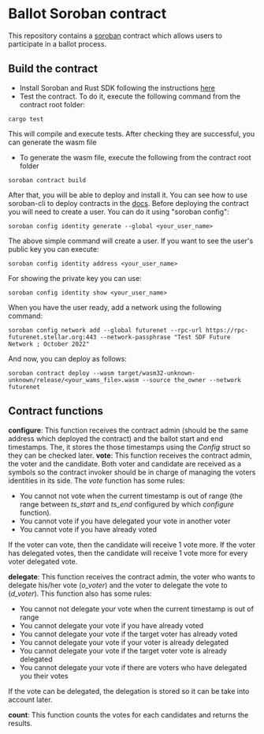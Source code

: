 # Ballot Soroban contract
This repository contains a [soroban](https://soroban.stellar.org/) contract which allows users to participate in a ballot process.

## Build the contract

- Install Soroban and Rust SDK following the instructions [here](https://soroban.stellar.org/docs/getting-started/setup)
- Test the contract. To do it, execute the following command from the contract root folder:

```
cargo test
```
This will compile and execute tests. After checking they are successful, you can generate the wasm file
  
- To generate the wasm file, execute the following from the contract root folder

```shell
soroban contract build
```

After that, you will be able to deploy and install it. You can see how to use soroban-cli to deploy contracts in the [docs](https://soroban.stellar.org/docs/getting-started/hello-world). 
Before deploying the contract you will need to create a user. You can do it using "soroban config":

```shell
soroban config identity generate --global <your_user_name>
```
The above simple command will create a user. If you want to see the user's public key you can execute:

```shell
soroban config identity address <your_user_name>
```
For showing the private key you can use:

```shell
soroban config identity show <your_user_name>
```
When you have the user ready, add a network using the following command:

```shell
soroban config network add --global futurenet --rpc-url https://rpc-futurenet.stellar.org:443 --network-passphrase "Test SDF Future Network ; October 2022"
```

And now, you can deploy as follows:

```shell
soroban contract deploy --wasm target/wasm32-unknown-unknown/release/<your_wams_file>.wasm --source the_owner --network futurenet
```
## Contract functions

**configure**: This function receives the contract admin (should be the same address which deployed the contract) and the ballot start and end timestamps. The, it stores the those timestamps using the *Config* struct so they can be checked later.
**vote**: This function receives the contract admin, the voter and the candidate. Both voter and candidate are received as a symbols so the contract invoker should be in charge of managing the voters identities in its side. The *vote* function has some rules:
   * You cannot not vote when the current timestamp is out of range (the range between *ts_start* and *ts_end* configured by which *configure* function).
   * You cannot vote if you have delegated your vote in another voter
   * You cannot vote if you have already voted

If the voter can vote, then the candidate will receive 1 vote more. If the voter has delegated votes, then the candidate will receive 1 vote more for every voter delegated vote.

**delegate**: This function receives the contract admin, the voter who wants to delegate his/her vote (*o_voter*) and the voter to delegate the vote to (*d_voter*). This function also has some rules:
   * You cannot not delegate your vote when the current timestamp is out of range
   * You cannot delegate your vote if you have already voted
   * You cannot delegate your vote if the target voter has already voted
   * You cannot delegate your vote if your voter is already delegated
   * You cannot delegate your vote if the target voter vote is already delegated
   * You cannot delegate your vote if there are voters who have delegated you their votes

If the vote can be delegated, the delegation is stored so it can be take into account later.

**count**: This function counts the votes for each candidates and returns the results.
 
